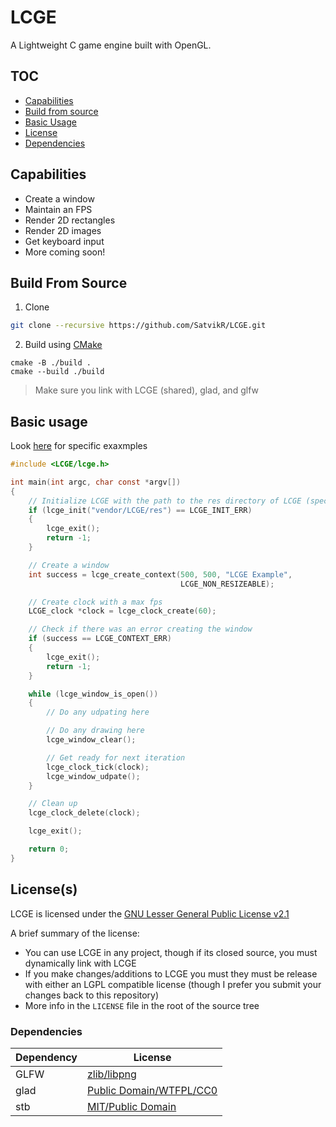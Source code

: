 # LCGE

A Lightweight C game engine built with OpenGL.

## TOC

- [Capabilities](https://github.com/SatvikR/LCGE#capabilities)
- [Build from source](https://github.com/SatvikR/LCGE#build-from-source)
- [Basic Usage](https://github.com/SatvikR/LCGE#basic-usage)
- [License](https://github.com/SatvikR/LCGE#licenses)
- [Dependencies](https://github.com/SatvikR/LCGE#dependencies)

## Capabilities

- Create a window
- Maintain an FPS
- Render 2D rectangles
- Render 2D images
- Get keyboard input
- More coming soon!

## Build From Source

1. Clone

```sh
git clone --recursive https://github.com/SatvikR/LCGE.git
```

2. Build using [CMake](https://cmake.org/)

```
cmake -B ./build .
cmake --build ./build
```

> Make sure you link with LCGE (shared), glad, and glfw

## Basic usage

Look [here](https://github.com/SatvikR/LCGE/tree/main/tests) for specific exaxmples

```c
#include <LCGE/lcge.h>

int main(int argc, char const *argv[])
{
    // Initialize LCGE with the path to the res directory of LCGE (specific to you)
    if (lcge_init("vendor/LCGE/res") == LCGE_INIT_ERR)
    {
        lcge_exit();
        return -1;
    }

    // Create a window
    int success = lcge_create_context(500, 500, "LCGE Example",
                                      LCGE_NON_RESIZEABLE);

    // Create clock with a max fps
    LCGE_clock *clock = lcge_clock_create(60);

    // Check if there was an error creating the window
    if (success == LCGE_CONTEXT_ERR)
    {
        lcge_exit();
        return -1;
    }

    while (lcge_window_is_open())
    {
        // Do any udpating here

        // Do any drawing here
        lcge_window_clear();

        // Get ready for next iteration
        lcge_clock_tick(clock);
        lcge_window_udpate();
    }

    // Clean up
    lcge_clock_delete(clock);

    lcge_exit();

    return 0;
}
```

## License(s)

LCGE is licensed under the [GNU Lesser General Public License v2.1](https://github.com/SatvikR/LCGE/blob/main/LICENSE)

A brief summary of the license:

- You can use LCGE in any project, though if its closed source, you must dynamically link with LCGE
- If you make changes/additions to LCGE you must they must be release with either an LGPL compatible license (though I prefer you submit your changes back to this repository)
- More info in the `LICENSE` file in the root of the source tree

### Dependencies

| Dependency | License                                                                                             |
| ---------- | --------------------------------------------------------------------------------------------------- |
| GLFW       | [zlib/libpng](https://github.com/glfw/glfw/blob/master/LICENSE.md)                                  |
| glad       | [Public Domain/WTFPL/CC0](https://github.com/Dav1dde/glad#whats-the-license-of-glad-generated-code) |
| stb        | [MIT/Public Domain](https://github.com/nothings/stb/blob/master/LICENSE)                            |
